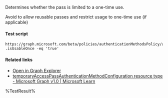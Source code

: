 Determines whether the pass is limited to a one-time use.

Avoid to allow reusable passes and restrict usage to one-time use (if applicable)

#### Test script
```
https://graph.microsoft.com/beta/policies/authenticationMethodsPolicy/authenticationMethodConfigurations('TemporaryAccessPass')
.isUsableOnce -eq 'true'
```

#### Related links

- [Open in Graph Explorer](https://developer.microsoft.com/en-us/graph/graph-explorer?request=policies/authenticationMethodsPolicy/authenticationMethodConfigurations('TemporaryAccessPass')&method=GET&version=beta&GraphUrl=https://graph.microsoft.com)
- [temporaryAccessPassAuthenticationMethodConfiguration resource type - Microsoft Graph v1.0 | Microsoft Learn](https://learn.microsoft.com/en-us/graph/api/resources/temporaryaccesspassauthenticationmethodconfiguration)


<!--- Results --->
%TestResult%
